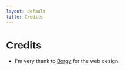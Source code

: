 ```yaml
---
layout: default
title: Credits
---
```

<html lang="{{ site.lang | default: "en-US" }}">
  <head>
    <meta charset="UTF-8">
    <title>Credits</title>
    </head>
  <body>
<h1 style="font-family:arial">Credits</h1>
<p style="font-famliy:arial">
 <ul>
  <li>I'm very thank to <a href="https://www.youtube.com/c/ANightDazingZoroark/">Borgy</a> for the web design.</li>
 </ul>
</p>
 </body>
</html>
